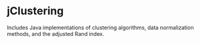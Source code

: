 jClustering
===========

Includes Java implementations of clustering algorithms, data normalization methods, and the adjusted Rand index.
